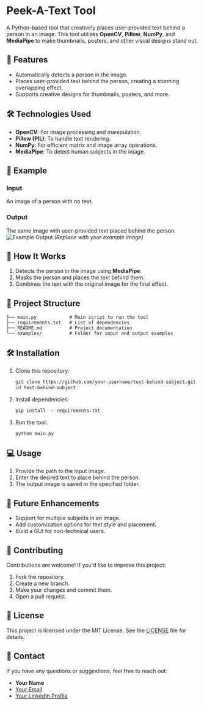 
# Peek-A-Text Tool

A Python-based tool that creatively places user-provided text behind a person in an image. This tool utilizes **OpenCV**, **Pillow**, **NumPy**, and **MediaPipe** to make thumbnails, posters, and other visual designs stand out. 

## 🎨 Features
- Automatically detects a person in the image.
- Places user-provided text behind the person, creating a stunning overlapping effect.
- Supports creative designs for thumbnails, posters, and more.

## 🛠️ Technologies Used
- **OpenCV**: For image processing and manipulation.
- **Pillow (PIL)**: To handle text rendering.
- **NumPy**: For efficient matrix and image array operations.
- **MediaPipe**: To detect human subjects in the image.

## 📸 Example
### Input
An image of a person with no text.  
### Output
The same image with user-provided text placed behind the person.  
![Example Output](example-output.jpg) *(Replace with your example image)*  

## 🚀 How It Works
1. Detects the person in the image using **MediaPipe**.
2. Masks the person and places the text behind them.
3. Combines the text with the original image for the final effect.

## 📂 Project Structure
```
├── main.py            # Main script to run the tool
├── requirements.txt   # List of dependencies
├── README.md          # Project documentation
└── examples/          # Folder for input and output examples
```

## 🛠️ Installation
1. Clone this repository:
   ```bash
   git clone https://github.com/your-username/text-behind-subject.git
   cd text-behind-subject
   ```
2. Install dependencies:
   ```bash
   pip install -r requirements.txt
   ```
3. Run the tool:
   ```bash
   python main.py
   ```

## 💻 Usage
1. Provide the path to the input image.
2. Enter the desired text to place behind the person.
3. The output image is saved in the specified folder.

## 🌟 Future Enhancements
- Support for multiple subjects in an image.
- Add customization options for text style and placement.
- Build a GUI for non-technical users.

## 🤝 Contributing
Contributions are welcome! If you'd like to improve this project:
1. Fork the repository.
2. Create a new branch.
3. Make your changes and commit them.
4. Open a pull request.

## 📜 License
This project is licensed under the MIT License. See the [LICENSE](LICENSE) file for details.

## 📧 Contact
If you have any questions or suggestions, feel free to reach out:
- **Your Name**
- [Your Email](mailto:your.email@example.com)
- [Your LinkedIn Profile](https://linkedin.com/in/your-profile)
